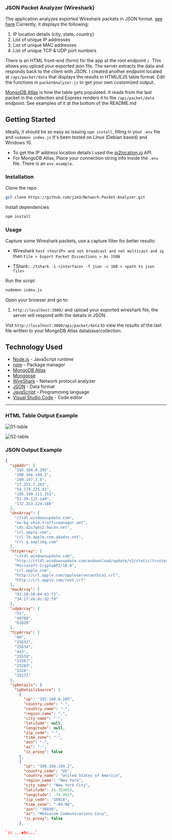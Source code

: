 ### JSON Packet Analyzer (Wireshark)

The application analyzes exported Wireshark packets in JSON format. [see here](https://www.wireshark.org/docs/wsug_html_chunked/ChIOExportSection.html) Currently, it displays the following:

1. IP location details (city, state, country)
2. List of unique IP addresses
3. List of unique MAC addresses
4. List of unique TCP & UDP port numbers

There is an HTML front-end (form) for the app at the root endpoint `/`. This allows you upload your exported json file. The server extracts the data and responds back to the client with JSON. I created another endpoint located at `/api/packet/data` that displays the results in HTML/EJS table format. Edit the functions in `packetAnalyzer.js` to get your own customized output.

[MongoDB Atlas](https://www.mongodb.com/atlas) is how the table gets populated. It reads from the last packet in the collection and Express renders it to the `/api/packet/data` endpoint. See examples of it at the bottom of the README.md

## Getting Started

Ideally, it should be as easy as issuing `npm install`, filling in your `.env` file and `nodemon index.js` It's been tested on Linux (Debian based) and Windows 10.

-   To get the IP address location details I used the [ip2location.io](https://www.ip2location.io) API.
-   For MongoDB Atlas, Place your connection string info inside the `.env` file. There is an `env.example`.

### Installation

Clone the repo

```bash
git clone https://github.com/jim3/Network-Packet-Analyzer.git
```

Install dependencies

```bash
npm install
```

### Usage

Capture some Wireshark packets, use a capture filter for better results:

- Wireshark `host <YourIP> and not broadcast and not multicast and ip` then `File > Export Packet Dissections > As JSON`

- TShark: `./tshark -i <interface> -T json -c 100 > <path to json file>`


Run the script

```bash
nodemon index.js
```

Open your browser and go to:

1. `http://localhost:3000/` and upload your exported wireshark file, the server will respond with the details in JSON.

Vist `http://localhost:3000/api/packet/data` to view the results of the last file written to your MongoDB Atlas database/collection.

## Technology Used

-   [Node.js](https://nodejs.org/en/) - JavaScript runtime
-   [npm](https://www.npmjs.com/) - Package manager
-   [MongoDB Atlas](https://www.mongodb.com/atlas)
-   [Mongoose](https://mongoosejs.com)
-   [WireShark](https://www.wireshark.org/) - Network protocol analyzer
-   [JSON](https://www.json.org/) - Data format
-   [JavaScript](https://learnjavascript.online/) - Programming language
-   [Visual Studio Code](https://code.visualstudio.com/) - Code editor

---

### HTML Table Output Example
![01-table](https://github.com/jim3/Network-Packet-Analyzer/assets/11630112/175c0de5-823e-498d-a615-bf627d8bfd7b)

![02-table](https://github.com/jim3/Network-Packet-Analyzer/assets/11630112/4316b5a3-dae5-4909-99bb-7937b3d2c1db)



### JSON Output Example

```json
{
  "ipAddr": [
    "192.168.0.205",
    "108.166.149.2",
    "209.197.3.8",
    "17.253.7.203",
    "54.174.225.91",
    "185.199.111.153",
    "52.39.121.148",
    "172.253.124.188"
  ],
  "dnsArray": [
    "ctldl.windowsupdate.com",
    "wu-bg-shim.trafficmanager.net",
    "cds.d2s7q6s2.hwcdn.net",
    "crl.apple.com",
    "crl-lb.apple.com.akadns.net",
    "crl.g.aaplimg.com"
  ],
  "httpArray": [
    "ctldl.windowsupdate.com",
    "http://ctldl.windowsupdate.com/msdownload/update/v3/static/trustedr/en/authrootstl.cab",
    "Microsoft-CryptoAPI/10.0",
    "crl.apple.com",
    "http://crl.apple.com/appleserverauthca1.crl",
    "http://crl.apple.com/root.crl"
  ],
  "macArray": [
    "02:10:18:84:63:f3",
    "34:17:eb:dc:d2:f9"
  ],
  "udpArray": [
    "53",
    "49788",
    "61820"
  ],
  "tcpArray": [
    "80",
    "25633",
    "25634",
    "443",
    "25539",
    "25567",
    "25283",
    "5228",
    "25272"
  ],
  "ipDetails": {
    "ipDetailsSource": [
      {
        "ip": "192.168.0.205",
        "country_code": "-",
        "country_name": "-",
        "region_name": "-",
        "city_name": "-",
        "latitude": null,
        "longitude": null,
        "zip_code": "-",
        "time_zone": "-",
        "asn": "-",
        "as": "-",
        "is_proxy": false
      },
      {
        "ip": "108.166.149.2",
        "country_code": "US",
        "country_name": "United States of America",
        "region_name": "New York",
        "city_name": "New York City",
        "latitude": 41.353013,
        "longitude": -74.2637,
        "zip_code": "10918",
        "time_zone": "-04:00",
        "asn": "30036",
        "as": "Mediacom Communications Corp",
        "is_proxy": false
      },

`// ...etc...`
```

